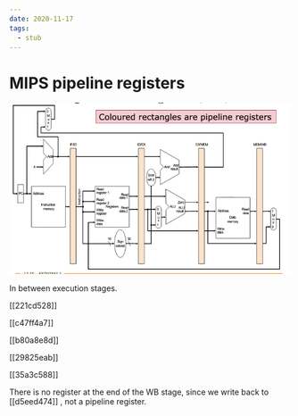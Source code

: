 ```yaml
---
date: 2020-11-17
tags: 
  - stub
---
```


# MIPS pipeline registers

![](./static/mips-pipeline-register-diagram.png)

In between execution stages.

[[221cd528]]

[[c47ff4a7]]

[[b80a8e8d]]

[[29825eab]]

[[35a3c588]]

There is no register at the end of the WB stage, since we write back to [[d5eed474]] , not a pipeline register.
